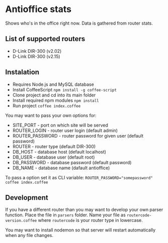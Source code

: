 # Antioffice stats

Shows who's in the office right now. Data is gathered from router stats.

## List of supported routers

* D-Link DIR-300 (v2.02)
* D-Link DIR-300 (v2.15)

## Instalation

* Requires Node.js and MySQL database
* Install CoffeeScript `npm install -g coffee-script`
* Clone project and cd into its main folder
* Install required npm modules `npm install`
* Run project `coffee index.coffee`

You may want to pass your own options for:

* SITE_PORT - port on which site will be served
* ROUTER_LOGIN - router user login (default admin)
* ROUTER_PASSWORD - router password for given user (default password)
* ROUTER - router type (default DIR-300)
* DB_HOST - database host (default localhost)
* DB_USER - database user (default root)
* DB_PASSWORD - database password (default password)
* DB_NAME - database name (dafault antioffice)

To pass a option set it as CLI variable: `ROUTER_PASSWORD="somepassword" coffee index.coffee`

## Development

If you have a different router than you may want to develop your own parser function. Place the file in `parsers` folder.
Name your file as `routercode-version.coffee` where `routercode` is your router type in lowercase.

You may want to install nodemon so that server will restart automatically when any file changes.
